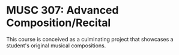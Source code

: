# MUSC 307: Advanced Composition/Recital

This course is conceived as a culminating project that showcases a student's original musical compositions.